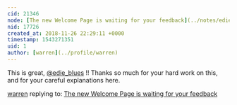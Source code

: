 ```yaml
---
cid: 21346
node: [The new Welcome Page is waiting for your feedback](../notes/edie_blues/11-21-2018/the-new-welcome-page-is-waiting-for-your-feedback)
nid: 17726
created_at: 2018-11-26 22:29:11 +0000
timestamp: 1543271351
uid: 1
author: [warren](../profile/warren)
---
```


This is great, [@edie_blues](/profile/edie_blues) !! Thanks so much for your hard work on this, and for your careful explanations here. 

[warren](../profile/warren) replying to: [The new Welcome Page is waiting for your feedback](../notes/edie_blues/11-21-2018/the-new-welcome-page-is-waiting-for-your-feedback)

